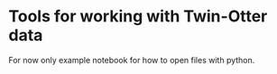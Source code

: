 # Tools for working with Twin-Otter data

For now only example notebook for how to open files with python.
